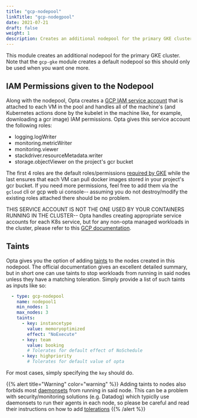 ```yaml
---
title: "gcp-nodepool"
linkTitle: "gcp-nodegpool"
date: 2021-07-21
draft: false
weight: 1
description: Creates an additional nodepool for the primary GKE cluster.
---
```


This module creates an additional nodepool for the primary GKE cluster. Note that the
`gcp-gke` module creates a default nodepool so this should only be used when
you want one more.

## IAM Permissions given to the Nodepool
Along with the nodepool, Opta creates a [GCP IAM service account](https://cloud.google.com/iam/docs/service-accounts)
that is attached to each VM in the pool and handles all of the machine's (and Kubernetes actions done by the kubelet
in the machine like, for example, downloading a gcr image) IAM permissions. Opta gives this service account the
following roles:
* logging.logWriter
* monitoring.metricWriter
* monitoring.viewer
* stackdriver.resourceMetadata.writer
* storage.objectViewer on the project's gcr bucket

The first 4 roles are the default roles/permissions [required by GKE](https://cloud.google.com/kubernetes-engine/docs/how-to/hardening-your-cluster#permissions)
while the last ensures that each VM can pull docker images stored in your project's gcr bucket. If you need more 
permissions, feel free to add them via the `gcloud` cli or gcp web ui console-- assuming you do not destroy/modify the
existing roles attached there should be no problem.

THIS SERVICE ACCOUNT IS NOT THE ONE USED BY YOUR CONTAINERS RUNNING IN THE CLUSTER-- Opta handles creating appropriate
service accounts for each K8s service, but for any non-opta managed workloads in the cluster, please refer to this
[GCP documentation](https://cloud.google.com/kubernetes-engine/docs/how-to/workload-identity).

## Taints

Opta gives you the option of adding [taints](https://kubernetes.io/docs/concepts/scheduling-eviction/taint-and-toleration/)
to the nodes created in this nodepool. The official documentation gives an excellent detailed summary, but in short
one can use taints to stop workloads from running in said nodes unless they have a matching toleration. Simply provide 
a list of such taints as inputs like so:
```yaml
  - type: gcp-nodepool
    name: nodepool1
    min_nodes: 1
    max_nodes: 3
    taints:
      - key: instancetype
        value: memoryoptimized
        effect: "NoExecute"
      - key: team
        value: booking
        # Tolerates for default effect of NoSchedule
      - key: highpriority
        # Tolerates for default value of opta
```

For most cases, simply specifying the `key` should do.

{{% alert title="Warning" color="warning" %}}
Adding taints to nodes also forbids most [daemonsets](https://kubernetes.io/docs/concepts/workloads/controllers/daemonset/)
from running in said node. This can be a problem with security/monitoring solutions (e.g. Datadog) which typiclly use
daemonsets to run their agents in each node, so please be careful and read their instructions on how to add
[tolerations](https://kubernetes.io/docs/concepts/scheduling-eviction/taint-and-toleration/)
{{% /alert %}}
